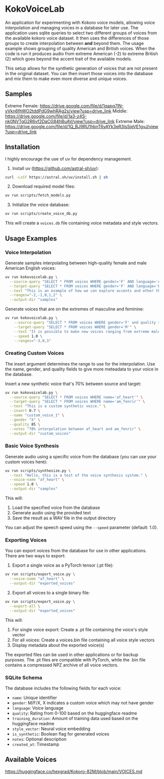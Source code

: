 # KokoVoiceLab

An application for experimenting with Kokoro voice models, allowing voice interpolation and managing voices in a database for later use. The application uses sqlite queries to select two different groups of voices from the available kokoro voice dataset. It then uses the differences of those groups to create interpolation between **and** beyond them. The usage example shows grouping of quality American and British voices. When the code is run it produces audio from extreme American (-2) to extreme British (2) which goes beyond the accent trait of the available models.

This setup allows for the synthetic generation of voices that are not present in the original dataset. You can then insert those voices into the database and mix them to make even more diverse and unique voices.
## Samples

Extreme Female: https://drive.google.com/file/d/1qapq7lN-yVkn6fhWO2tddPdG9whRAg2s/view?usp=drive_link
Middle: https://drive.google.com/file/d/1a3-z4S-nk0NVTgG2R6vf2DaCG84hBuAV/view?usp=drive_link
Extreme Male: https://drive.google.com/file/d/1Q_BJ9RU1hbnT6yAYk3eR3lsSjeVE1gvJ/view?usp=drive_link

## Installation
I highly encourage the use of uv for dependency management.

1. Install uv (https://github.com/astral-sh/uv):
```bash
curl -LsSf https://astral.sh/uv/install.sh | sh
```

2. Download required model files:

```bash
uv run scripts/fetch_models.py
```

3. Initialize the voice database:

```bash
uv run scripts/create_voice_db.py
```

This will create a `voices.db` file containing voice metadata and style vectors.

## Usage Examples

### Voice Interpolation

Generate samples interpolating between high-quality female and male American English voices:

```bash
uv run kokovoicelab.py \
  --source-query "SELECT * FROM voices WHERE gender='F' AND language='American English' AND quality >= 70" \
  --target-query "SELECT * FROM voices WHERE gender='F' AND language='British English' AND quality >= 70" \
  --text "This is an example of how we can explore accents and other things. Neat!" \
  --ranges="-2,-1,0,1,2" \
  --output-dir "samples"
```
Generate voices that are on the extremes of masculine and feminine:

```bash
uv run kokovoicelab.py \
    --source-query "SELECT * FROM voices WHERE gender='F' and quality >= 70 AND language='American English'" \
    --target-query "SELECT * FROM voices WHERE gender='M'" \
    --text "It is possible to make new voices ranging from extreme male to extreme female to anything in between." \
    --speed 1.0 \
    --ranges="-3,0,3"
```

### Creating Custom Voices

The insert argument determines the range to use for the interpolation. Use the name, gender, and quality fields to give more meteadata to your voice in the database.

Insert a new synthetic voice that's 70% between source and target:

```bash
uv run kokovoicelab.py \
  --source-query "SELECT * FROM voices WHERE name='af_heart'" \
  --target-query "SELECT * FROM voices WHERE name='am_fenrir'" \
  --text "This is a custom synthetic voice." \
  --insert 0.7 \
  --name "custom_voice_1" \
  --gender "X" \
  --quality 85 \
  --notes "70% interpolation between af_heart and am_fenrir" \
  --output-dir "custom_voices"
```

### Basic Voice Synthesis

Generate audio using a specific voice from the database (you can use your custom voices here):

```bash
uv run scripts/synthesize.py \
  --text "Hello, this is a test of the voice synthesis system." \
  --voice-name "af_heart" \
  --speed 1.0 \
  --output-dir "samples"
```

This will:
1. Load the specified voice from the database
2. Generate audio using the provided text
3. Save the result as a WAV file in the output directory

You can adjust the speech speed using the `--speed` parameter (default: 1.0).

### Exporting Voices

You can export voices from the database for use in other applications. There are two ways to export:

1. Export a single voice as a PyTorch tensor (.pt file):

```bash
uv run scripts/export_voice.py \
  --voice-name "af_heart" \
  --output-dir "exported_voices"
```

2. Export all voices to a single binary file:

```bash
uv run scripts/export_voice.py \
  --export-all \
  --output-dir "exported_voices"
```

This will:
1. For single voice export: Create a .pt file containing the voice's style vector
2. For all voices: Create a voices.bin file containing all voice style vectors
3. Display metadata about the exported voice(s)

The exported files can be used in other applications or for backup purposes. The .pt files are compatible with PyTorch, while the .bin file contains a compressed NPZ archive of all voice vectors.

### SQLite Schema

The database includes the following fields for each voice:
- `name`: Unique identifier
- `gender`: M/F/X, X indicates a custom voice which may not have gender
- `language`: Voice language
- `quality`: Rating from 0-100 based on the huggingface readme
- `training_duration`: Amount of training data used based on the huggingface readme
- `style_vector`: Neural voice embedding
- `is_synthetic`: Boolean flag for generated voices
- `notes`: Optional description
- `created_at`: Timestamp

## Available Voices

https://huggingface.co/hexgrad/Kokoro-82M/blob/main/VOICES.md